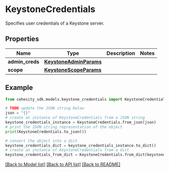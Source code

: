 # KeystoneCredentials

Specifies user credentials of a Keystone server.

## Properties

Name | Type | Description | Notes
------------ | ------------- | ------------- | -------------
**admin_creds** | [**KeystoneAdminParams**](KeystoneAdminParams.md) |  | 
**scope** | [**KeystoneScopeParams**](KeystoneScopeParams.md) |  | 

## Example

```python
from cohesity_sdk.models.keystone_credentials import KeystoneCredentials

# TODO update the JSON string below
json = "{}"
# create an instance of KeystoneCredentials from a JSON string
keystone_credentials_instance = KeystoneCredentials.from_json(json)
# print the JSON string representation of the object
print(KeystoneCredentials.to_json())

# convert the object into a dict
keystone_credentials_dict = keystone_credentials_instance.to_dict()
# create an instance of KeystoneCredentials from a dict
keystone_credentials_from_dict = KeystoneCredentials.from_dict(keystone_credentials_dict)
```
[[Back to Model list]](../README.md#documentation-for-models) [[Back to API list]](../README.md#documentation-for-api-endpoints) [[Back to README]](../README.md)


